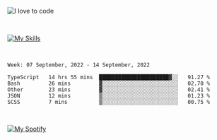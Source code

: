 ![I love to code](https://capsule-render.vercel.app/api?height=250&type=waving&color=gradient&customColorList=14&section=header&text=%F0%9F%92%80%20%F0%9F%96%A4%20%F0%9F%92%BB&fontSize=34&fontColor=fff&animation=fadeIn&fontAlignY=40)

<br>

[![My Skills](https://skillicons.dev/icons?i=html,css,js,ts,dart,react,vue,astro,nextjs,nuxtjs,svelte,remix,gatsby,flutter,jest,sass,styledcomponents,tailwind,materialui,nodejs,graphql,git,netlify,ai,figma)](https://skillicons.dev)

<br>


<!--START_SECTION:waka-->
```text
Week: 07 September, 2022 - 14 September, 2022

TypeScript   14 hrs 55 mins  ██████████████████████▓░░   91.27 % 
Bash         26 mins         ▓░░░░░░░░░░░░░░░░░░░░░░░░   02.70 % 
Other        23 mins         ▓░░░░░░░░░░░░░░░░░░░░░░░░   02.41 % 
JSON         12 mins         ▒░░░░░░░░░░░░░░░░░░░░░░░░   01.23 % 
SCSS         7 mins          ▒░░░░░░░░░░░░░░░░░░░░░░░░   00.75 % 
```
<!--END_SECTION:waka-->


<br>

[![My Spotify](https://spotify-github-profile.vercel.app/api/view?uid=dmblakedesign&cover_image=true&theme=default&bar_color=53b14f&bar_color_cover=false)](https://github.com/kittinan/spotify-github-profile)
